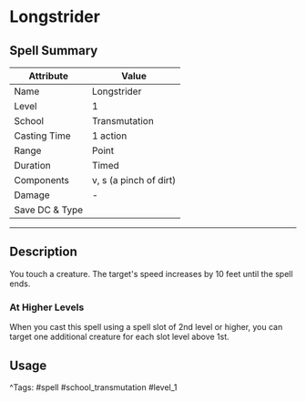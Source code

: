 # Longstrider

## Spell Summary

| Attribute        | Value                  |
|------------------|------------------------|
| Name             | Longstrider                 |
| Level            | 1                |
| School           | Transmutation          |
| Casting Time     | 1 action              |
| Range            | Point            |
| Duration         | Timed             |
| Components       | v, s (a pinch of dirt)             |
| Damage           | -               |
| Save DC & Type   |              |

---

## Description

You touch a creature. The target's speed increases by 10 feet until the spell ends.

### At Higher Levels
When you cast this spell using a spell slot of 2nd level or higher, you can target one additional creature for each slot level above 1st.

## Usage


^Tags: #spell #school_transmutation #level_1